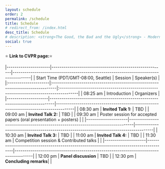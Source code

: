 ```yaml
---
layout: schedule
order: 2
permalink: /schedule
title: Schedule
# redirect_from: /index.html
desc_title: Schedule
# description: <strong>The Good, the Bad and the Ugly</strong> - Modern AI development requires using and sharing of models and data safely. Uncovering backdoor, a foe and a friend at the front door.
social: true
---
```



 ⭐ **Link to CVPR page:**⭐

|----------------------|---------------------------------------------------------|---------------------------------------------------------------------------------------|
| Start Time (PDT/GMT-08:00, Seattle)  |  Session                                                 | Speaker(s)                                                                            | 
|:---------------------|:--------------------------------------------------------------------------------|:---------------------------------------------------------------------------------------|
| 08:25 am | Introduction                                                                            | Organizers                                                                            |
|---------------------|--------------------------------------------------------------------------------|---------------------------------------------------------------------------------------|
| 08:30 am | **Invited Talk 1:**  | TBD |
| 09:00 am | **Invited Talk 2:**  | TBD  |
| 09:30 am | Poster session for accepted papers (oral presentation + posters)                                                                           |  |
|---------------------|--------------------------------------------------------------------------------|---------------------------------------------------------------------------------------|
| 10:30 am | **Invited Talk 3:**                                                                                | TBD |
| 11:00 am  | **Invited Talk 4:**  | TBD |
| 11:30 am | Competition session & Contributed talks | |
|---------------------|----------------------------------------------------------------------------------------|---------------------------------------------------------------------------------------|
| 12:00 pm | **Panel discussion** | TBD |
| 12:30 pm | **Concluding remarks**|  |